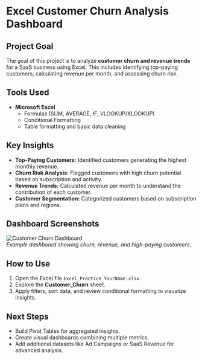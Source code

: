 # Excel Customer Churn Analysis Dashboard

## Project Goal
The goal of this project is to analyze **customer churn and revenue trends** for a SaaS business using Excel. This includes identifying top-paying customers, calculating revenue per month, and assessing churn risk.

## Tools Used
- **Microsoft Excel**  
  - Formulas (SUM, AVERAGE, IF, VLOOKUP/XLOOKUP)  
  - Conditional Formatting  
  - Table formatting and basic data cleaning  

## Key Insights
- **Top-Paying Customers:** Identified customers generating the highest monthly revenue.  
- **Churn Risk Analysis:** Flagged customers with high churn potential based on subscription and activity.  
- **Revenue Trends:** Calculated revenue per month to understand the contribution of each customer.  
- **Customer Segmentation:** Categorized customers based on subscription plans and regions.  

## Dashboard Screenshots
![Customer Churn Dashboard](https://shorturl.at/wP7Ox)  
*Example dashboard showing churn, revenue, and high-paying customers.*

## How to Use
1. Open the Excel file `Excel_Practice_YourName.xlsx`.  
2. Explore the **Customer_Churn** sheet.  
3. Apply filters, sort data, and review conditional formatting to visualize insights.  

## Next Steps
- Build Pivot Tables for aggregated insights.  
- Create visual dashboards combining multiple metrics.  
- Add additional datasets like Ad Campaigns or SaaS Revenue for advanced analysis.
